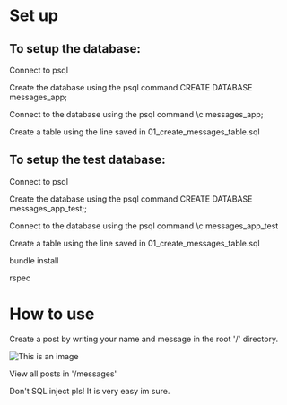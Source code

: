 # Set up

## To setup the database:

Connect to psql

Create the database using the psql command CREATE DATABASE messages_app;

Connect to the database using the psql command \c messages_app;

Create a table using the line saved in 01_create_messages_table.sql



## To setup the test database:

Connect to psql

Create the database using the psql command CREATE DATABASE messages_app_test;;

Connect to the database using the psql command \c messages_app_test

Create a table using the line saved in 01_create_messages_table.sql

bundle install

rspec



# How to use

Create a post by writing your name and message in the root '/' directory.

![This is an image](https://myoctocat.com/assets/images/base-octocat.svg)

View all posts in '/messages'

Don't SQL inject pls! It is very easy im sure.



